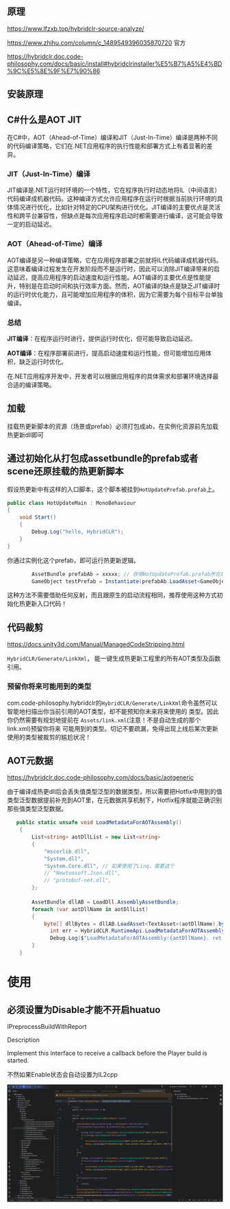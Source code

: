 ## 原理

https://www.lfzxb.top/hybridclr-source-analyze/ 

https://www.zhihu.com/column/c_1489549396035870720 官方

https://hybridclr.doc.code-philosophy.com/docs/basic/install#hybridclrinstaller%E5%B7%A5%E4%BD%9C%E5%8E%9F%E7%90%86



## 安装原理



## C#什么是AOT JIT

在C#中，AOT（Ahead-of-Time）编译和JIT（Just-In-Time）编译是两种不同的代码编译策略，它们在.NET应用程序的执行性能和部署方式上有着显著的差异。

### JIT（Just-In-Time）编译

JIT编译是.NET运行时环境的一个特性，它在程序执行时动态地将IL（中间语言）代码编译成机器代码。这种编译方式允许应用程序在运行时根据当前执行环境的具体情况进行优化，比如针对特定的CPU架构进行优化。JIT编译的主要优点是灵活性和跨平台兼容性，但缺点是每次应用程序启动时都需要进行编译，这可能会导致一定的启动延迟。

### AOT（Ahead-of-Time）编译

AOT编译是另一种编译策略，它在应用程序部署之前就将IL代码编译成机器代码。这意味着编译过程发生在开发阶段而不是运行时，因此可以消除JIT编译带来的启动延迟，提高应用程序的启动速度和运行性能。AOT编译的主要优点是性能提升，特别是在启动时间和执行效率方面。然而，AOT编译的缺点是缺乏JIT编译时的运行时优化能力，且可能增加应用程序的体积，因为它需要为每个目标平台单独编译。

### 总结

**JIT编译**：在程序运行时进行，提供运行时优化，但可能导致启动延迟。

**AOT编译**：在程序部署前进行，提高启动速度和运行性能，但可能增加应用体积，缺乏运行时优化。

在.NET应用程序开发中，开发者可以根据应用程序的具体需求和部署环境选择最合适的编译策略。



## 加载

挂载热更新脚本的资源（场景或prefab）必须打包成ab，在实例化资源前先加载热更新dll即可

## 通过初始化从打包成assetbundle的prefab或者scene还原挂载的热更新脚本[](https://hybridclr.doc.code-philosophy.com/docs/basic/runhotupdatecodes#通过初始化从打包成assetbundle的prefab或者scene还原挂载的热更新脚本)

假设热更新中有这样的入口脚本，这个脚本被挂到`HotUpdatePrefab.prefab`上。

```csharp
public class HotUpdateMain : MonoBehaviour
{
    void Start()
    {
        Debug.Log("hello, HybridCLR");
    }
}
```



你通过实例化这个prefab，即可运行热更新逻辑。

```csharp
        AssetBundle prefabAb = xxxxx; // 获得HotUpdatePrefab.prefab所在的AssetBundle
        GameObject testPrefab = Instantiate(prefabAb.LoadAsset<GameObject>("HotUpdatePrefab.prefab"));
```



这种方法不需要借助任何反射，而且跟原生的启动流程相同，推荐使用这种方式初始化热更新入口代码！



## 代码裁剪

https://docs.unity3d.com/Manual/ManagedCodeStripping.html

`HybridCLR/Generate/LinkXml`， 能一键生成热更新工程里的所有AOT类型及函数引用。

### 预留你将来可能用到的类型

com.code-philosophy.hybridclr的`HybridCLR/Generate/LinkXml`命令虽然可以智能地扫描出你当前引用的AOT类型，却不能预知你未来将来使用的 类型。因此你仍然需要有规划地提前在 `Assets/link.xml`(注意！不是自动生成的那个link.xml)预留你将来 可能用到的类型。切记不要疏漏，免得出现上线后某次更新使用的类型被裁剪的尴尬状况！







## AOT元数据

https://hybridclr.doc.code-philosophy.com/docs/basic/aotgeneric

由于编译成热更dll后会丢失值类型泛型的数据类型，所以需要把Hotfix中用到的值类型泛型数据提前补充到AOT里，在元数据共享机制下，Hotfix程序就能正确识别那些值类型泛型数据。



```csharp
   public static unsafe void LoadMetadataForAOTAssembly()
    {
        List<string> aotDllList = new List<string>
        {
            "mscorlib.dll",
            "System.dll",
            "System.Core.dll", // 如果使用了Linq，需要这个
            // "Newtonsoft.Json.dll",
            // "protobuf-net.dll",
        };

        AssetBundle dllAB = LoadDll.AssemblyAssetBundle;
        foreach (var aotDllName in aotDllList)
        {
            byte[] dllBytes = dllAB.LoadAsset<TextAsset>(aotDllName).bytes;
              int err = HybridCLR.RuntimeApi.LoadMetadataForAOTAssembly(dllBytes, HomologousImageMode.SuperSet);
              Debug.Log($"LoadMetadataForAOTAssembly:{aotDllName}. ret:{err}");
        }
    }
```

# 使用



## 必须设置为Disable才能不开启huatuo

IPreprocessBuildWithReport

Description

Implement this interface to receive a callback before the Player build is started.

不然如果Enable状态会自动设置为IL2cpp

![image-20240403100753303](assets/image-20240403100753303.png)

